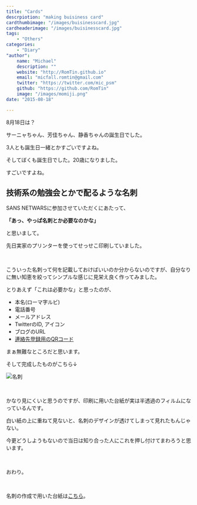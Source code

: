 ```yaml
---
title: "Cards"
descrpiotion: "making buisiness card"
cardthumbimage: "/images/buisinesscard.jpg"
cardheaderimage: "/images/buisinesscard.jpg"
tags:
    - "Others"
categories:
    - "Diary"
"author":
    name: "Michael"
    description: ""
    website: "http://RomTin.github.io"
    email: "micfall.romtin@gmail.com"
    twitter: "https://twitter.com/mic_psm"
    github: "https://github.com/RomTin"
    image: "/images/momiji.png"
date: "2015-08-18"

---
```


8月18日は？

サーニャちゃん、芳佳ちゃん、静香ちゃんの誕生日でした。

3人とも誕生日一緒とかすごいですよね。

そしてぼくも誕生日でした。20歳になりました。

すごいですよね。

<!--more-->

## 技術系の勉強会とかで配るような名刺

SANS NETWARSに参加させていただくにあたって、

**「あっ、やっぱ名刺とか必要なのかな」**

と思いまして。

先日実家のプリンターを使ってせっせこ印刷していました。

<br>

こういった名刺って何を記載しておけばいいのか分からないのですが、自分なりに無い知恵を絞ってシンプルな感じに見栄え良く作ってみました。

とりあえず「これは必要かな」と思ったのが、

* 本名(ローマ字ルビ)
* 電話番号
* メールアドレス
* TwitterのID, アイコン
* ブログのURL
* [連絡先登録用のQRコード](http://tomari.org/main/java/qr1.html)

まぁ無難なところだと思います。

そして完成したものがこちら↓

![名刺](/images/buisinesscard.jpg)

<br>

かなり見にくいと思うのですが、印刷に用いた台紙が実は半透過のフィルムになっているんです。

白い紙の上に重ねて見ないと、名刺のデザインが透けてしまって見れたもんじゃない。

今更どうしようもないので当日は知り合った人にこれを押し付けてまわろうと思います。

<br> 

おわり。

<br>

名刺の作成で用いた台紙は[こちら](http://www.amazon.co.jp/gp/product/B005MTX6PK)。
